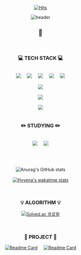 <!--
**Hyyena/Hyyena** is a ✨ _special_ ✨ repository because its `README.md` (this file) appears on your GitHub profile.

Here are some ideas to get you started:

- 🔭 I’m currently working on ...
- 🌱 I’m currently learning ...
- 👯 I’m looking to collaborate on ...
- 🤔 I’m looking for help with ...
- 💬 Ask me about ...
- 📫 How to reach me: ...
- 😄 Pronouns: ...
- ⚡ Fun fact: ...
-->

<div align="center">
  
[![Hits](https://hits.seeyoufarm.com/api/count/incr/badge.svg?url=https%3A%2F%2Fgithub.com%2FHyyena&count_bg=%23937DC2&title_bg=%23C689C6&icon=github.svg&icon_color=%23E7E7E7&title=Hits&edge_flat=false)](https://hits.seeyoufarm.com)
  
![header](https://capsule-render.vercel.app/api?type=waving&color=auto&height=300&section=header&text=Hyeonwoo%20Cheon&fontSize=90&animation=twinkling)

## 👋
  
</br>

### 💻 TECH STACK 💻

</br>

<img src="https://img.shields.io/badge/Python-3776AB?style=for-the-badge&logo=Python&logoColor=white"/>
&nbsp;
&nbsp;
<img src="https://img.shields.io/badge/Java-007396?style=for-the-badge&logo=Java&logoColor=white"/>
&nbsp;
&nbsp;
<img src="https://img.shields.io/badge/JavaScript-F7DF1E?style=for-the-badge&logo=JavaScript&logoColor=white"/>
&nbsp;
&nbsp;
<img src="https://img.shields.io/badge/HTML5-E34F26?style=for-the-badge&logo=HTML5&logoColor=white"/>
&nbsp;
&nbsp;
<img src="https://img.shields.io/badge/CSS3-1572B6?style=for-the-badge&logo=CSS3&logoColor=white"/>

</br>
</br>

<img src="https://img.shields.io/badge/Node.js-339933?style=for-the-badge&logo=Node.js&logoColor=white"/>

</br>
</br>

<img src="https://img.shields.io/badge/MongoDB-47A248?style=for-the-badge&logo=MongoDB&logoColor=white"/>

</br>
</br>

<img src="https://img.shields.io/badge/PyTorch-EE4C2C?style=for-the-badge&logo=PyTorch&logoColor=white"/>

</br>
</br>

### ✏️ STUDYING ✏️

</br>

<img src="https://img.shields.io/badge/Java-007396?style=for-the-badge&logo=Java&logoColor=white"/>
&nbsp;
&nbsp;
<img src="https://img.shields.io/badge/Spring-6DB33F?style=for-the-badge&logo=Spring&logoColor=white"/>

</br>
</br>
</br>
</br>

![Anurag's GitHub stats](https://github-readme-stats.vercel.app/api?username=Hyyena&show_icons=true&theme=cobalt&count_private=true)
</br>
</br>
[![Hyyena's wakatime stats](https://github-readme-stats.vercel.app/api/wakatime?username=Hyyena&theme=cobalt)](https://github.com/anuraghazra/github-readme-stats)
<!-- &nbsp;
&nbsp;
[![Top Langs](https://github-readme-stats.vercel.app/api/top-langs/?username=Hyyena&layout=compact&langs_count=8&theme=cobalt)](https://github.com/anuraghazra/github-readme-stats) -->

</br>

### 💡 ALGORITHM 💡

[![Solved.ac
프로필](http://mazassumnida.wtf/api/v2/generate_badge?boj=sjtxm11)](https://solved.ac/sjtxm11)

</br>

### 🎉 PROJECT 🎉

[![Readme Card](https://github-readme-stats.vercel.app/api/pin/?username=AIHub-Cinemaster&repo=movie-recommendation-web-back&theme=radical)](https://github.com/anuraghazra/github-readme-stats)
&nbsp;
&nbsp;
[![Readme Card](https://github-readme-stats.vercel.app/api/pin/?username=AIHub-Cinemaster&repo=movie-recommendation-python-deploy&theme=radical)](https://github.com/anuraghazra/github-readme-stats)

</div>
